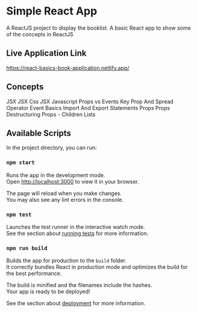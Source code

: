 # Simple React App

A ReactJS project to display the booklist. A basic React app to show some of the concepts in ReactJS

## Live Application Link

https://react-basics-book-application.netlify.app/

## Concepts 
JSX
JSX Css 
JSX Javascript 
Props vs Events
Key Prop And Spread Operator 
Event Basics 
Import And Export Statements
Props 
Props Destructuring 
Props - Children 
Lists 

## Available Scripts

In the project directory, you can run:

### `npm start`

Runs the app in the development mode.\
Open [http://localhost:3000](http://localhost:3000) to view it in your browser.

The page will reload when you make changes.\
You may also see any lint errors in the console.

### `npm test`

Launches the test runner in the interactive watch mode.\
See the section about [running tests](https://facebook.github.io/create-react-app/docs/running-tests) for more information.

### `npm run build`

Builds the app for production to the `build` folder.\
It correctly bundles React in production mode and optimizes the build for the best performance.

The build is minified and the filenames include the hashes.\
Your app is ready to be deployed!

See the section about [deployment](https://facebook.github.io/create-react-app/docs/deployment) for more information.


